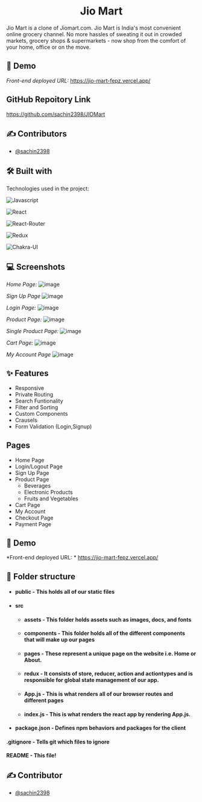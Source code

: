 <h1 align="center" id="title">Jio Mart</h1>
Jio Mart is a clone of Jiomart.com. Jio Mart is India's most convenient online grocery channel. No more hassles of sweating it out in crowded markets, grocery shops & supermarkets - now shop from the comfort of your home, office or on the move.


##  


       
## 🚀 Demo

*Front-end deployed URL:* https://jio-mart-fepz.vercel.app/



## GitHub Repoitory Link


https://github.com/sachin2398/JIOMart


## ✍ Contributors

- [@sachin2398](https://github.com/sachin2398)


## 🛠 Built with 

Technologies used in the project:

![Javascript](https://img.shields.io/badge/JavaScript-323330?style=for-the-badge&amp;logo=javascript&amp;logoColor=F7DF1E)

![React](https://img.shields.io/badge/React-20232A?style=for-the-badge&amp;logo=react&amp;logoColor=61DAFB)

![React-Router](https://img.shields.io/badge/React_Router-CA4245?style=for-the-badge&amp;logo=react-router&amp;logoColor=white)

![Redux](https://img.shields.io/badge/Redux-593D88?style=for-the-badge&amp;logo=redux&amp;logoColor=white)

![Chakra-UI](https://img.shields.io/badge/Chakra--UI-319795?style=for-the-badge&amp;logo=chakra-ui&amp;logoColor=white)





## 💻 Screenshots

*Home Page:*
![image](https://github.com/sachin2398/jio-mart/assets/89017179/568bfefe-425a-4ee4-b624-a5c0ba6312ed)



*Sign Up Page*
![image](https://github.com/sachin2398/jio-mart/assets/89017179/2fcc36c5-9519-4d85-8ec3-bea2b9d29f09)



*Login Page:*
![image](https://github.com/sachin2398/jio-mart/assets/89017179/7f488a43-c185-4b93-9219-822c8729af37)


*Product Page:*
![image](https://github.com/sachin2398/jio-mart/assets/89017179/9706a40a-dd9f-4818-81d1-43c26be8ca81)


*Single Product Page:*
![image](https://github.com/sachin2398/jio-mart/assets/89017179/28cd6c6b-6226-4bf4-8818-d677c11f7bad)


*Cart Page:*
![image](https://github.com/sachin2398/jio-mart/assets/89017179/29e407b7-1728-4716-a311-9f59b6b2637c)


*My Account Page*
![image](https://github.com/sachin2398/jio-mart/assets/89017179/01f10435-0e0f-42bf-8137-d695e539f862)






## ✨ Features 

- Responsive
- Private Routing
- Search Funtionality
- Filter and Sorting
- Custom Components
- Crausels
- Form Validation (Login,Signup)


## Pages

- Home Page
- Login/Logout Page
- Sign Up Page
- Product Page
    - Beverages
    - Electronic Products
    - Fruits and Vegetables
- Cart Page
- My Account
- Checkout Page
- Payment Page


## 🚀 Demo

*Front-end deployed URL: * https://jio-mart-fepz.vercel.app/



##  📁 Folder structure
- #### public - This holds all of our static files
- #### src
    - #### assets - This folder holds assets such as images, docs, and fonts
    - #### components - This folder holds all of the different components that will make up our pages
    - #### pages - These represent a unique page on the website i.e. Home or About. 
    - #### redux - It consists of store, reducer, action and actiontypes and is responsible for global state management of our app.
    - #### App.js - This is what renders all of our browser routes and different pages
    - #### index.js - This is what renders the react app by rendering App.js.
- #### package.json - Defines npm behaviors and packages for the client

#### .gitignore - Tells git which files to ignore
#### README - This file!



## ✍ Contributor

- [@sachin2398](https://github.com/sachin2398)
